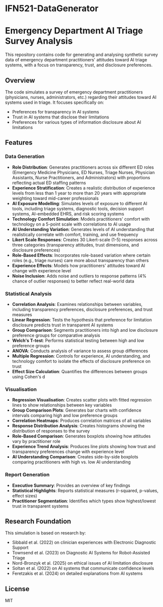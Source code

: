 # IFN521-DataGenerator
# Emergency Department AI Triage Survey Analysis

This repository contains code for generating and analysing synthetic survey data of emergency department practitioners' attitudes toward AI triage systems, with a focus on transparency, trust, and disclosure preferences.

## Overview

The code simulates a survey of emergency department practitioners (physicians, nurses, administrators, etc.) regarding their attitudes toward AI systems used in triage. It focuses specifically on:

- Preferences for transparency in AI systems
- Trust in AI systems that disclose their limitations
- Preferences for various types of information disclosure about AI limitations

## Features

###  Data Generation
- **Role Distribution**: Generates practitioners across six different ED roles (Emergency Medicine Physicians, ED Nurses, Triage Nurses, Physician Assistants, Nurse Practitioners, and Administrators) with proportions reflecting actual ED staffing patterns
- **Experience Stratification**: Creates a realistic distribution of experience levels from less than 1 year to more than 20 years with appropriate weighting toward mid-career professionals
- **AI Exposure Modelling**: Simulates  levels of exposure to different AI tools, including triage systems, diagnostic tools, decision support systems, AI-embedded EHRS, and risk scoring systems
- **Technology Comfort Simulation**: Models practitioners' comfort with technology on a 5-point scale with correlations to AI usage
- **AI Understanding Variation**: Generates levels of AI understanding that realistically correlate with comfort, training, and use frequency
- **Likert Scale Responses**: Creates 30 Likert-scale (1-5) responses across three categories (transparency attitudes, trust dimensions, and disclosure preferences)
- **Role-Based Effects**: Incorporates role-based variation where certain roles (e.g., triage nurses) care more about transparency than others
- **Experience Effects**: Models how practitioners' attitudes toward AI change with experience level
- **Noise Inclusion**: Adds noise and outliers to response patterns (4% chance of outlier responses) to better reflect real-world data

### Statistical Analysis
- **Correlation Analysis**: Examines relationships between variables, including transparency preferences, disclosure preferences, and trust measures
- **Linear Regression**: Tests the hypothesis that preference for limitation disclosure predicts trust in transparent AI systems
- **Group Comparison**: Segments practitioners into high and low disclosure preference groups for comparative analysis
- **Welch's T-test**: Performs statistical testing between high and low preference groups
- **ANOVA**: Conducts analysis of variance to assess group differences
- **Multiple Regression**: Controls for experience, AI understanding, and technology comfort to isolate the effects of disclosure preference on trust
- **Effect Size Calculation**: Quantifies the differences between groups using Cohen's d

###  Visualisation 
- **Regression Visualisation**: Creates scatter plots with fitted regression lines to show relationships between key variables
- **Group Comparison Plots**: Generates bar charts with confidence intervals comparing high and low preference groups
- **Correlation Heatmaps**: Produces correlation matrices of all variables
- **Response Distribution Analysis**: Creates histograms showing the distribution of responses to the survey
- **Role-Based Comparison**: Generates boxplots showing how attitudes vary by practitioner role
- **Experience Trend Analysis**: Produces line plots showing how trust and transparency preferences change with experience level
- **AI Understanding Comparison**: Creates side-by-side boxplots comparing practitioners with high vs. low AI understanding

### Report Generation
- **Executive Summary**: Provides an overview of key findings
- **Statistical Highlights**: Reports statistical measures (r-squared, p-values, effect sizes)
- **Practitioner Segmentation**: Identifies which types show highest/lowest trust in transparent systems

## Research Foundation

This simulation is based on research by:
- Sibbald et al. (2022) on clinician experiences with Electronic Diagnostic Support
- Townsend et al. (2023) on Diagnostic AI Systems for Robot-Assisted Triage
- Nord-Bronzyk et al. (2025) on ethical issues of AI limitation disclosure
- Soltan et al. (2022) on AI systems that communicate confidence levels
- Feretzakis et al. (2024) on detailed explanations from AI systems

## License

MIT
